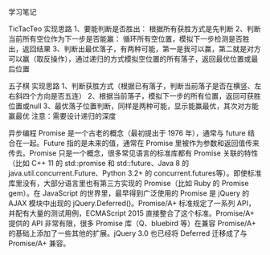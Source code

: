 学习笔记

TicTacTeo
    实现思路 
    1、要能判断是否胜出： 根据所有获胜方式是先判断
    2、判断当前所有空位作为下一步是否能赢： 循环所有空位置，模拟下一步检测是否胜出，返回结果
    3、判断出最优落子，有两种可能，第一是我可以赢，第二就是对方可以赢（取反操作），通过递归的方式模拟空位置的所有落子，返回最优位置或最后位置

五子棋
    实现思路
    1、判断获胜方式（根据已有落子，判断当前落子是否在横竖、左右斜四个方向是否五连）
    2、根据当前落子，模拟下一步的所有位置，返回可获胜位置或null
    3、最优落子位置判断，同样是两种可能，显示能赢最优，其次对方能赢最优
    注意：需要设计递归的深度

异步编程
    Promise 是一个古老的概念（最初提出于 1976 年），通常与 future 结合在一起。Future 指的是未来的值，通常在 Promise 里被作为参数和返回值传来传去。Promise 只是一个概念，很多常见语言的标准库都有 Promise 关联的特性（比如 C++ 11 的 std::promise 和 std::future、Java 8 的 java.util.concurrent.Future、Python 3.2+ 的 concurrent.futures等）。即使标准库里没有，大部分语言里也有第三方实现的 Promise（比如 Ruby 的 Promise gem）。在 JavaScript 的世界里，最早得到广泛使用的 Promise 是 jQuery 的 AJAX 模块中出现的 jQuery.Deferred()。Promise/A+ 标准规定了一系列 API，并配有大量的测试用例，ECMAScript 2015 直接整合了这个标准。Promise/A+ 提供的 API 非常有限，很多 Promise 库（Q、bluebird 等）在兼容 Promise/A+ 的基础上添加了一些其他的扩展。jQuery 3.0 也已经将 Deferred 迁移成了与 Promise/A+ 兼容。
    
